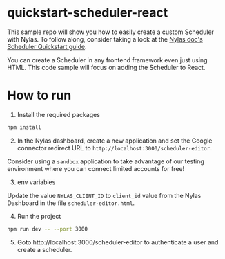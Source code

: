 # quickstart-scheduler-react

This sample repo will show you how to easily create a custom Scheduler with Nylas. To follow along, consider taking a look at the [Nylas doc's Scheduler Quickstart guide](https://adm-scheduler-v3-quickstart.docs-5d8.pages.dev/docs/v3/quickstart/scheduler/).

You can create a Scheduler in any frontend framework even just using HTML. This code sample will focus on adding the Scheduler to React.

# How to run

1. Install the required packages

```bash
npm install
```

2. In the Nylas dashboard, create a new application and set the Google connector redirect URL to `http://localhost:3000/scheduler-editor`. 

Consider using a `sandbox` application to take advantage of our testing environment where you can connect limited accounts for free!

3. env variables

Update the value `NYLAS_CLIENT_ID` to `client_id` value from the Nylas Dashboard in the file `scheduler-editor.html`.

4. Run the project

```bash
npm run dev -- --port 3000  
```

5. Goto http://localhost:3000/scheduler-editor to authenticate a user and create a scheduler.